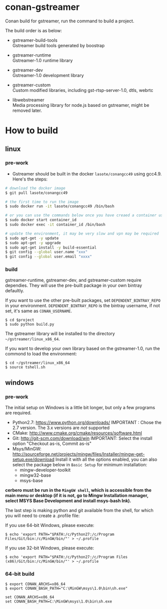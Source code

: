 # conan-gstreamer

Conan build for gstreamer, run the command to build a project.

The build order is as below:

-   gstreamer-build-tools  
    Gstreamer build tools generated by boostrap

-   gstreamer-runtime  
    Gstreamer-1.0 runtime library

-   gstreamer-dev  
    Gstreamer-1.0 development library

-   gstreamer-custom  
    Custom modified libraries, including gst-rtsp-server-1.0, dtls, webrtc

-   libwebstreamer  
    Media processing library for node.js based on gstreamer, might be removed later.

# How to build

## linux
### pre-work
* Gstreamer should be built in the docker `lasote/conangcc49` using gcc4.9. Here's the steps:

```bash
# download the docker image
$ git pull lasote/conangcc49

# the first time to run the image
$ sudo docker run -it lasote/conangcc49 /bin/bash

# or you can use the commands below once you have creaed a container using the command above
$ sudo docker start container_id
$ sudo docker exec -it container_id /bin/bash

# update the environment, it may be very slow and vpn may be required
$ sudo apt-get -y update
$ sudo apt-get -y upgrade
$ sudo apt-get install -y build-essential
$ git config --global user.name "xxx"
$ git config --global user.email "xxxx"
```


### build
gstreamer-runtime, gstreamer-dev, and gstreamer-custom require dependies. They will use the pre-built package in your own bintray defaultly.   

If you want to use the other pre-built packages, set `DEPENDENT_BINTRAY_REPO` in your environment. `DEPENDENT_BINTRAY_REPO` is the bintray username, if not set, it's same as `CONAN_USERNAME`.


    $ cd $project
    $ sudo python build.py

The gstreamer library will be installed to the directory `~/gstreamer/linux_x86_64`.

If you want to develop your own library based on the gstreamer-1.0, run the commond to load the environment:

    $ cd ~/gstreamer/linux_x86_64
    $ source tshell.sh

## windows

### pre-work

The initial setup on Windows is a little bit longer, but only a few programs are required.

-   Python2.7: <https://www.python.org/downloads/>
     IMPORTANT : Chose the 2.7 version. The 3.x versions are _not_ supported
-   CMake: <http://www.cmake.org/cmake/resources/software.html>
-   Git: <http://git-scm.com/download/win>
     IMPORTANT: Select the install option "Checkout as-is, Commit as-is"
-   Msys/MinGW: <http://sourceforge.net/projects/mingw/files/Installer/mingw-get-setup.exe/download>
       Install it with all the options enabled, you can also select the package below in `Basic Setup` for minimum installation:
       * mingw-developer-toolkit
       * mingw32-base
       * msys-base
    <!-- * WiX 3.5: http://wix.codeplex.com/releases/view/60102 -->
    <!-- * active perl https://www.activestate.com/activeperl/downloads/thank-you?dl=http://downloads.activestate.com/ActivePerl/releases/5.24.3.2404/ActivePerl-5.24.3.2404-MSWin32-x64-404865.exe -->

<!-- The Direct Show plugins still needs to be built using Microsoft's compiler and their SDK,
due to the dependency on the Direct Show base classes.
You need to install the following software:
  * Microsoft SDK 7.1: http://www.microsoft.com/en-us/download/details.aspx?id=8279
  * Windows Driver Kit 7.1.0: http://msdn.microsoft.com/en-us/windows/hardware/hh852365 -->

**cerbero must be run in the `MingGW shell`, which is accessible from the main menu or desktop (if it is not, go to Mingw Installation manager, select MSYS Base Development and install msys-bash  lnk).**

The last step is making python and git available from the shell, for which you will need to create a .profile file:

If you use 64-bit Windows, please execute:

    $ echo 'export PATH="$PATH:/c/Python27:/c/Program Files/Git/bin:/c/MinGW/bin/"' > ~/.profile

If you use 32-bit Windows, please execute:

    $ echo 'export PATH="$PATH:/c/Python27:/c/Program Files (x86)/Git/bin:/c/MinGW/bin/"' > ~/.profile

### 64-bit build

    $ export CONAN_ARCHS=x86_64
    $ export CONAN_BASH_PATH="C:\MinGW\msys\1.0\bin\sh.exe"

    set CONAN_ARCHS=x86_64
    set CONAN_BASH_PATH=C:\MinGW\msys\1.0\bin\sh.exe
